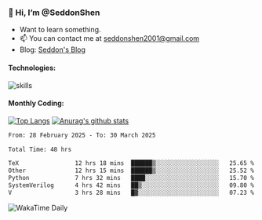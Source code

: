 ### 👋 Hi, I’m @SeddonShen
- Want to learn something.
- 📫 You can contact me at seddonshen2001@gmail.com
- Blog: [Seddon's Blog](https://seddonshen.github.io/)
#### Technologies:

![skills](https://skillicons.dev/icons?i=scala,js,html,css,bootstrap,jquery,c,cpp,cloudflare,django,docker,flask,git,github,githubactions,linux,latex,mysql,nodejs,ps,php,pr,py,raspberrypi,redis,unreal,v,vscode,vue,bash)

#### Monthly Coding:
[![Top Langs](https://github-readme-stats.vercel.app/api/top-langs?username=seddonshen&show_icons=true&locale=en&layout=compact&hide=html&langs_count=8)](https://github.com/SeddonShen/)
[![Anurag's github stats](https://github-readme-stats.vercel.app/api?username=SeddonShen&count_private=true&show_icons=true)](https://github.com/anuraghazra/github-readme-stats)
<!--START_SECTION:waka-->

```txt
From: 28 February 2025 - To: 30 March 2025

Total Time: 48 hrs

TeX                12 hrs 18 mins  ██████▒░░░░░░░░░░░░░░░░░░   25.65 %
Other              12 hrs 15 mins  ██████▒░░░░░░░░░░░░░░░░░░   25.52 %
Python             7 hrs 32 mins   ████░░░░░░░░░░░░░░░░░░░░░   15.70 %
SystemVerilog      4 hrs 42 mins   ██▒░░░░░░░░░░░░░░░░░░░░░░   09.80 %
V                  3 hrs 28 mins   █▓░░░░░░░░░░░░░░░░░░░░░░░   07.23 %
```

<!--END_SECTION:waka-->

![WakaTime Daily](https://wakatime.com/share/@seddon2001/61a7e342-5f12-4fea-bf92-1fac161e97d6.svg)
<!---
SeddonShen/SeddonShen is a ✨ special ✨ repository because its `README.md` (this file) appears on your GitHub profile.
You can click the Preview link to take a look at your changes.
--->
